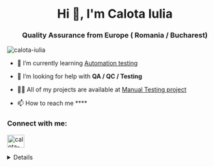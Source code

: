 <h1 align="center">Hi 👋, I'm Calota Iulia</h1>
<h3 align="center">Quality Assurance from Europe ( Romania / Bucharest)</h3>

<p align="left"> <img src="https://komarev.com/ghpvc/?username=calota-iulia&label=Profile%20views&color=0e75b6&style=flat" alt="calota-iulia" /> </p>

- 🌱 I’m currently learning [Automation testing](https://www.udemy.com/course/testare-manuala-si-automata-curs-qa)

- 🤝 I’m looking for help with **QA / QC / Testing**

- 👨‍💻 All of my projects are available at [Manual Testing project](https://github.com/Iulia-Calota/manual-testing-project)
- 📫 How to reach me ****

<h3 align="left">Connect with me:</h3>
<p align="left">
<a href="https://linkedin.com/in/calota-iulia" target="blank"><img align="center" src="https://raw.githubusercontent.com/rahuldkjain/github-profile-readme-generator/master/src/images/icons/Social/linked-in-alt.svg" alt="calota-iulia" height="30" width="40" /></a>
</p>

 <details> Some other facts about me: I like crocheting, running and writing poetry in my free time.</details>


